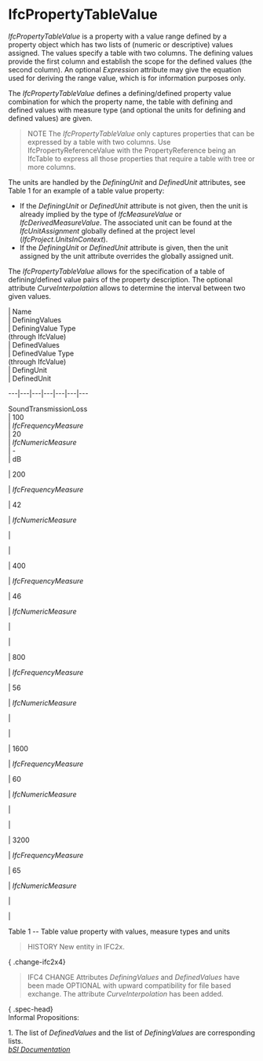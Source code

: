 IfcPropertyTableValue
=====================
_IfcPropertyTableValue_ is a property with a value range defined by a property
object which has two lists of (numeric or descriptive) values assigned. The
values specify a table with two columns. The defining values provide the first
column and establish the scope for the defined values (the second column). An
optional _Expression_ attribute may give the equation used for deriving the
range value, which is for information purposes only.  
  
The _IfcPropertyTableValue_ defines a defining/defined property value
combination for which the property name, the table with defining and defined
values with measure type (and optional the units for defining and defined
values) are given.  
  
> NOTE  The _IfcPropertyTableValue_ only captures properties that can be
> expressed by a table with two columns. Use IfcPropertyReferenceValue with
> the PropertyReference being an IfcTable to express all those properties that
> require a table with tree or more columns.  
  
The units are handled by the _DefiningUnit_ and _DefinedUnit_ attributes, see
Table 1 for an example of a table value property:  
  
* If the _DefiningUnit_ or _DefinedUnit_ attribute is not given, then the unit is already implied by the type of _IfcMeasureValue_ or _IfcDerivedMeasureValue_. The associated unit can be found at the _IfcUnitAssignment_ globally defined at the project level (_IfcProject.UnitsInContext_).   
* If the _DefiningUnit_ or _DefinedUnit_ attribute is given, then the unit assigned by the unit attribute overrides the globally assigned unit.   
  
The _IfcPropertyTableValue_ allows for the specification of a table of
defining/defined value pairs of the property description. The optional
attribute _CurveInterpolation_ allows to determine the interval between two
given values.  
  
  
  
  
  
  
  
  
| Name  
| DefiningValues  
| DefiningValue Type  
(through IfcValue)  
| DefinedValues  
| DefinedValue Type  
(through IfcValue)  
| DefingUnit  
| DefinedUnit  
  
---|---|---|---|---|---|---  
  
  
SoundTransmissionLoss  
| 100  
| _IfcFrequencyMeasure_  
| 20  
| _IfcNumericMeasure_  
| -  
| dB  
  
  
  
  
  
| 200  
  
| _IfcFrequencyMeasure_  
  
| 42  
  
| _IfcNumericMeasure_  
  
|  
  
|  
  
  
  
  
  
  
| 400  
  
| _IfcFrequencyMeasure_  
  
| 46  
  
| _IfcNumericMeasure_  
  
|  
  
|  
  
  
  
  
  
  
| 800  
  
| _IfcFrequencyMeasure_  
  
| 56  
  
| _IfcNumericMeasure_  
  
|  
  
|  
  
  
  
  
  
  
| 1600  
  
| _IfcFrequencyMeasure_  
  
| 60  
  
| _IfcNumericMeasure_  
  
|  
  
|  
  
  
  
  
  
  
| 3200  
  
| _IfcFrequencyMeasure_  
  
| 65  
  
| _IfcNumericMeasure_  
  
|  
  
|  
  
  
  
  
  
  
  
  

Table 1 -- Table value property with values, measure types and units

  
  
  
  
  
> HISTORY  New entity in IFC2x.  
  
{ .change-ifc2x4}  
> IFC4 CHANGE  Attributes _DefiningValues_ and _DefinedValues_ have been made
> OPTIONAL with upward compatibility for file based exchange. The attribute
> _CurveInterpolation_ has been added.  
  
  
  
{ .spec-head}  
Informal Propositions:  
  
1\. The list of _DefinedValues_ and the list of _DefiningValues_ are
corresponding lists.  
[ _bSI
Documentation_](https://standards.buildingsmart.org/IFC/DEV/IFC4_2/FINAL/HTML/schema/ifcpropertyresource/lexical/ifcpropertytablevalue.htm)


